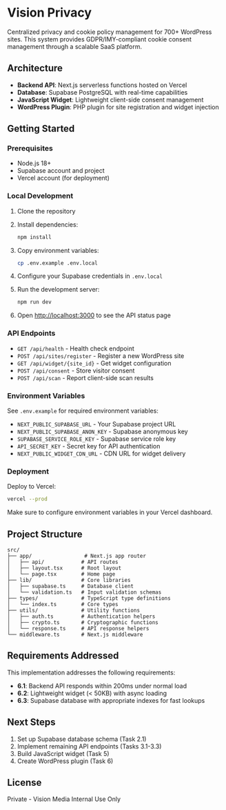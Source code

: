 # Vision Privacy

Centralized privacy and cookie policy management for 700+ WordPress sites. This system provides GDPR/IMY-compliant cookie consent management through a scalable SaaS platform.

## Architecture

- **Backend API**: Next.js serverless functions hosted on Vercel
- **Database**: Supabase PostgreSQL with real-time capabilities  
- **JavaScript Widget**: Lightweight client-side consent management
- **WordPress Plugin**: PHP plugin for site registration and widget injection

## Getting Started

### Prerequisites

- Node.js 18+ 
- Supabase account and project
- Vercel account (for deployment)

### Local Development

1. Clone the repository
2. Install dependencies:
   ```bash
   npm install
   ```

3. Copy environment variables:
   ```bash
   cp .env.example .env.local
   ```

4. Configure your Supabase credentials in `.env.local`

5. Run the development server:
   ```bash
   npm run dev
   ```

6. Open [http://localhost:3000](http://localhost:3000) to see the API status page

### API Endpoints

- `GET /api/health` - Health check endpoint
- `POST /api/sites/register` - Register a new WordPress site
- `GET /api/widget/{site_id}` - Get widget configuration
- `POST /api/consent` - Store visitor consent
- `POST /api/scan` - Report client-side scan results

### Environment Variables

See `.env.example` for required environment variables:

- `NEXT_PUBLIC_SUPABASE_URL` - Your Supabase project URL
- `NEXT_PUBLIC_SUPABASE_ANON_KEY` - Supabase anonymous key
- `SUPABASE_SERVICE_ROLE_KEY` - Supabase service role key
- `API_SECRET_KEY` - Secret key for API authentication
- `NEXT_PUBLIC_WIDGET_CDN_URL` - CDN URL for widget delivery

### Deployment

Deploy to Vercel:

```bash
vercel --prod
```

Make sure to configure environment variables in your Vercel dashboard.

## Project Structure

```
src/
├── app/                 # Next.js app router
│   ├── api/            # API routes
│   ├── layout.tsx      # Root layout
│   └── page.tsx        # Home page
├── lib/                # Core libraries
│   ├── supabase.ts     # Database client
│   └── validation.ts   # Input validation schemas
├── types/              # TypeScript type definitions
│   └── index.ts        # Core types
├── utils/              # Utility functions
│   ├── auth.ts         # Authentication helpers
│   ├── crypto.ts       # Cryptographic functions
│   └── response.ts     # API response helpers
└── middleware.ts       # Next.js middleware
```

## Requirements Addressed

This implementation addresses the following requirements:

- **6.1**: Backend API responds within 200ms under normal load
- **6.2**: Lightweight widget (< 50KB) with async loading
- **6.3**: Supabase database with appropriate indexes for fast lookups

## Next Steps

1. Set up Supabase database schema (Task 2.1)
2. Implement remaining API endpoints (Tasks 3.1-3.3)
3. Build JavaScript widget (Task 5)
4. Create WordPress plugin (Task 6)

## License

Private - Vision Media Internal Use Only